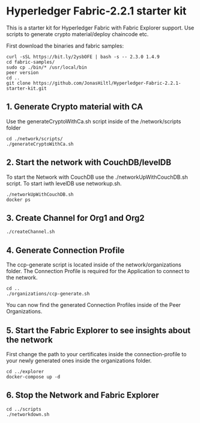 # Hyperledger Fabric-2.2.1 starter kit
This is a starter kit for Hyperledger Fabric with Fabric Explorer support. Use scripts to generate crypto material/deploy chaincode etc.

First download the binaries and fabric samples:
```
curl -sSL https://bit.ly/2ysbOFE | bash -s -- 2.3.0 1.4.9
cd fabric-samples/
sudo cp ./bin/* /usr/local/bin
peer version
cd ..
git clone https://github.com/JonasHiltl/Hyperledger-Fabric-2.2.1-starter-kit.git
```
## 1. Generate Crypto material with CA
Use the generateCryptoWithCa.sh script inside of the /network/scripts folder
```
cd ./network/scripts/
./generateCryptoWithCa.sh
```
## 2. Start the network with CouchDB/levelDB
To start the Network with CouchDB use the ./networkUpWithCouchDB.sh script. To start iwth levelDB use networkup.sh.
```
./networkUpWithCouchDB.sh
docker ps
```
## 3. Create Channel for Org1 and Org2
```
./createChannel.sh
```
## 4. Generate Connection Profile
The ccp-generate script is located inside of the network/organizations folder. The Connection Profile is required for the Application to connect to the network.
```
cd ..
./organizations/ccp-generate.sh
```
You can now find the generated Connection Profiles inside of the Peer Organizations.

## 5. Start the Fabric Explorer to see insights about the network
First change the path to your certificates inside the connection-profile to your newly generated ones inside the organizations folder.
```
cd ../explorer
docker-compose up -d
```
## 6. Stop the Network and Fabric Explorer
```
cd ../scripts
./networkdown.sh
```
